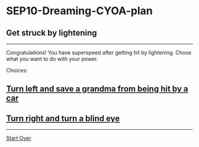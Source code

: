 # SEP10-Dreaming-CYOA-plan
## Get struck by lightening
---
Congratulations! You have superspeed after getting hit by lightening. Chose what you want to do with your power.


 Choices:
## [Turn left and save a grandma from being hit by a car](turn-left.md)
## [Turn right and turn a blind eye](turn-right.md)
---
[Start Over](../home.md)


